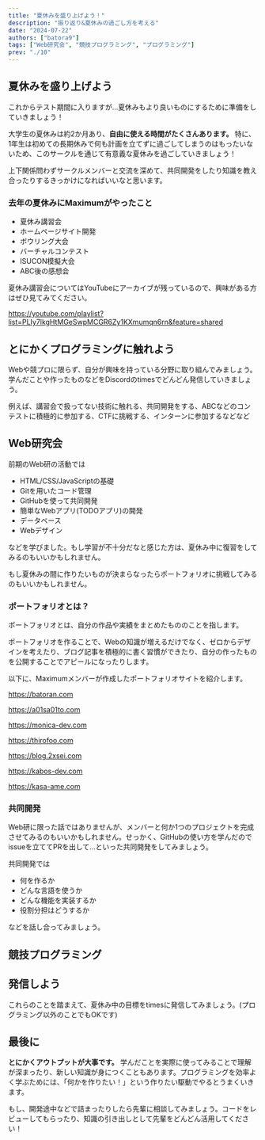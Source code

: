 ```yaml
---
title: "夏休みを盛り上げよう！"
description: "振り返り&夏休みの過ごし方を考える"
date: "2024-07-22"
authors: ["batora9"]
tags: ["Web研究会", "競技プログラミング", "プログラミング"]
prev: "./10"
---
```


## 夏休みを盛り上げよう

これからテスト期間に入りますが...夏休みもより良いものにするために準備をしていきましょう！

大学生の夏休みは約2か月あり、**自由に使える時間がたくさんあります。** 特に、1年生は初めての長期休みで何も計画を立てずに過ごしてしまうのはもったいないため、このサークルを通じて有意義な夏休みを過ごしていきましょう！

上下関係問わずサークルメンバーと交流を深めて、共同開発をしたり知識を教え合ったりするきっかけになればいいなと思います。

### 去年の夏休みにMaximumがやったこと

- 夏休み講習会
- ホームページサイト開発
- ボウリング大会
- バーチャルコンテスト
- ISUCON模擬大会
- ABC後の感想会

夏休み講習会についてはYouTubeにアーカイブが残っているので、興味がある方はぜひ見てみてください。

<https://youtube.com/playlist?list=PLIy7lkgHtMGeSwpMCGR6Zy1KXmumqn6rn&feature=shared>

## とにかくプログラミングに触れよう

Webや競プロに限らず、自分が興味を持っている分野に取り組んでみましょう。学んだことや作ったものなどをDiscordのtimesでどんどん発信していきましょう。

例えば、講習会で扱ってない技術に触れる、共同開発をする、ABCなどのコンテストに積極的に参加する、CTFに挑戦する、インターンに参加するなどなど

## Web研究会

前期のWeb研の活動では

- HTML/CSS/JavaScriptの基礎
- Gitを用いたコード管理
- GitHubを使って共同開発
- 簡単なWebアプリ(TODOアプリ)の開発
- データベース
- Webデザイン

などを学びました。もし学習が不十分だなと感じた方は、夏休み中に復習をしてみるのもいいかもしれません。

もし夏休みの間に作りたいものが決まらなったらポートフォリオに挑戦してみるのもいいかもしれません。

### ポートフォリオとは？

ポートフォリオとは、自分の作品や実績をまとめたもののことを指します。

ポートフォリオを作ることで、Webの知識が増えるだけでなく、ゼロからデザインを考えたり、ブログ記事を積極的に書く習慣ができたり、自分の作ったものを公開することでアピールになったりします。

以下に、Maximumメンバーが作成したポートフォリオサイトを紹介します。

<https://batoran.com>

<https://a01sa01to.com>

<https://monica-dev.com>

<https://thirofoo.com>

<https://blog.2xsei.com>

<https://kabos-dev.com>

<https://kasa-ame.com>

### 共同開発

Web研に限った話ではありませんが、メンバーと何か1つのプロジェクトを完成させてみるのもいいかもしれません。せっかく、GitHubの使い方を学んだのでissueを立ててPRを出して...といった共同開発をしてみましょう。

共同開発では

- 何を作るか
- どんな言語を使うか
- どんな機能を実装するか
- 役割分担はどうするか

などを話し合ってみましょう。

## 競技プログラミング

## 発信しよう

これらのことを踏まえて、夏休み中の目標をtimesに発信してみましょう。(プログラミング以外のことでもOKです)

## 最後に

**とにかくアウトプットが大事です。** 学んだことを実際に使ってみることで理解が深まったり、新しい知識が身につくこともあります。プログラミングを効率よく学ぶためには、「何かを作りたい！」という作りたい駆動でやるとうまくいきます。

もし、開発途中などで詰まったりしたら先輩に相談してみましょう。コードをレビューしてもらったり、知識の引き出しとして先輩をどんどん活用してください！
